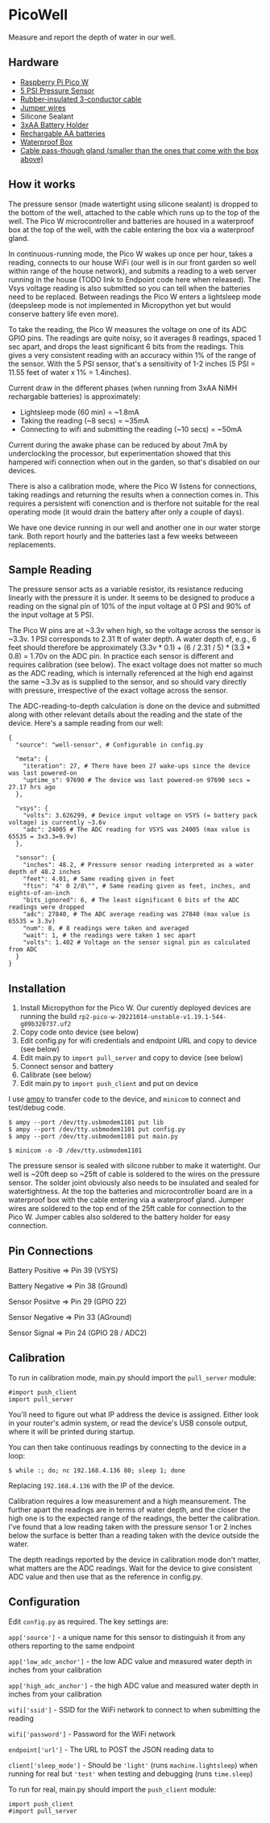# PicoWell

Measure and report the depth of water in our well.

## Hardware

* [Raspberry Pi Pico W](https://www.raspberrypi.com/products/raspberry-pi-pico/?variant=raspberry-pi-pico-w)
* [5 PSI Pressure Sensor](https://www.aliexpress.us/item/2255800076894497.html)
* [Rubber-insulated 3-conductor cable](https://www.amazon.com/gp/product/B087RCBF53/)
* [Jumper wires](https://www.amazon.com/gp/product/B09F6WVHQR/)
* Silicone Sealant
* [3xAA Battery Holder](https://www.amazon.com/gp/product/B0156V1JGQ/)
* [Rechargable AA batteries](https://www.amazon.com/gp/product/B000FGGG34/)
* [Waterproof Box](https://www.amazon.com/gp/product/B07RPNWD47/)
* [Cable pass-though gland (smaller than the ones that come with the box above)](https://www.amazon.com/gp/product/B005FIWYX8/)

## How it works

The pressure sensor (made watertight using silicone sealant) is dropped to the bottom of the well, attached to the cable which runs up to the top of the well. The Pico W microcontroller and batteries are housed in a waterproof box at the top of the well, with the cable entering the box via a waterproof gland.

In continuous-running mode, the Pico W wakes up once per hour, takes a reading, connects to our house WiFi (our well is in our front garden so well within range of the house network), and submits a reading to a web server running in the house (TODO link to Endpoint code here when released). The Vsys voltage reading is also submitted so you can tell when the batteries need to be replaced. Between readings the Pico W enters a lightsleep mode (deepsleep mode is not implemented in Micropython yet but would conserve battery life even more).

To take the reading, the Pico W measures the voltage on one of its ADC GPIO pins. The readings are quite noisy, so it averages 8 readings, spaced 1 sec apart, and drops the least significant 6 bits from the readings. This gives a very consistent reading with an accuracy within 1% of the range of the sensor. With the 5 PSI sensor, that's a sensitivity of 1-2 inches (5 PSI = 11.55 feet of water x 1% = 1.4inches).

Current draw in the different phases (when running from 3xAA NiMH rechargable batteries) is approximately:

* Lightsleep mode (60 min) = ~1.8mA
* Taking the reading (~8 secs) = ~35mA
* Connecting to wifi and submitting the reading (~10 secs) = ~50mA

Current during the awake phase can be reduced by about 7mA by underclocking the processor, but experimentation showed that this hampered wifi connection when out in the garden, so that's disabled on our devices.

There is also a calibration mode, where the Pico W listens for connections, taking readings and returning the results when a connection comes in. This requires a persistent wifi conenction and is therfore not suitable for the real operating mode (it would drain the battery after only a couple of days).

We have one device running in our well and another one in our water storge tank. Both report hourly and the batteries last a few weeks betweeen replacements.

## Sample Reading

The pressure sensor acts as a variable resistor, its resistance reducing linearly with the pressure it is under. It seems to be designed to produce a reading on the signal pin of 10% of the input voltage at 0 PSI and 90% of the input voltage at 5 PSI.

The Pico W pins are at ~3.3v when high, so the voltage across the sensor is ~3.3v. 1 PSI corresponds to 2.31 ft of water depth. A water depth of, e.g., 6 feet should therefore be approximately (3.3v * 0.1) + (6 / 2.31 / 5)  * (3.3 * 0.8) = 1.70v on the ADC pin. In practice each sensor is different and requires calibration (see below). The exact voltage does not matter so much as the ADC reading, which is internally referenced at the high end against the same ~3.3v as is supplied to the sensor, and so should vary directly with pressure, irrespective of the exact voltage across the sensor.

The ADC-reading-to-depth calculation is done on the device and submitted along with other relevant details about the reading and the state of the device. Here's a sample reading from our well:

    {
      "source": "well-sensor", # Configurable in config.py

      "meta": {
        "iteration": 27, # There have been 27 wake-ups since the device was last powered-on
        "uptime_s": 97690 # The device was last powered-on 97690 secs =  27.17 hrs ago
      },

      "vsys": {
        "volts": 3.626299, # Device input voltage on VSYS (= battery pack voltage) is currently ~3.6v
        "adc": 24005 # The ADC reading for VSYS was 24005 (max value is 65535 = 3x3.3=9.9v)
      },

      "sensor": {
        "inches": 48.2, # Pressure sensor reading interpreted as a water depth of 48.2 inches
        "feet": 4.01, # Same reading given in feet
        "ftin": "4' 0 2/8\"", # Same reading given as feet, inches, and eights-of-an-inch
        "bits_ignored": 6, # The least significant 6 bits of the ADC readings were dropped
        "adc": 27840, # The ADC average reading was 27840 (max value is 65535 = 3.3v)
        "num": 8, # 8 readings were taken and averaged
        "wait": 1, # the readings were taken 1 sec apart
        "volts": 1.402 # Voltage on the sensor signal pin as calculated from ADC
      }
    }


## Installation

1. Install Micropython for the Pico W. Our curently deployed devices are running the build `rp2-pico-w-20221014-unstable-v1.19.1-544-g89b320737.uf2`
2. Copy code onto device (see below)
3. Edit config.py for wifi credentials and endpoint URL and copy to device (see below)
4. Edit main.py to `import pull_server` and copy to device (see below)
5. Connect sensor and battery
6. Calibrate (see below)
7. Edit main.py to `import push_client` and put on device

I use [ampy](https://learn.adafruit.com/micropython-basics-load-files-and-run-code/install-ampy) to transfer code to the device, and `minicom` to connect and test/debug code.

    $ ampy --port /dev/tty.usbmodem1101 put lib
    $ ampy --port /dev/tty.usbmodem1101 put config.py
    $ ampy --port /dev/tty.usbmodem1101 put main.py

    $ minicom -o -D /dev/tty.usbmodem1101

The pressure sensor is sealed with silcone rubber to make it watertight. Our well is ~20ft deep so ~25ft of cable is soldered to the wires on the pressure sensor. The solder joint obviously also needs to be insulated and sealed for watertightness. At the top the batteries and microcontroller board are in a waterproof box with the cable entering via a waterproof gland. Jumper wires are soldered to the top end of the 25ft cable for connection to the Pico W. Jumper cables also soldered to the battery holder for easy connection.

## Pin Connections

Battery Positive => Pin 39 (VSYS)

Battery Negative => Pin 38 (Ground)

Sensor Posiitve => Pin 29 (GPIO 22)

Sensor Negative => Pin 33 (AGround)

Sensor Signal => Pin 24 (GPIO 28 / ADC2)

## Calibration

To run in calibration mode, main.py should import the `pull_server` module:

    #import push_client
    import pull_server

You'll need to figure out what IP address the device is assigned. Either look in your router's admin system, or read the device's USB console output, where it will be printed during startup.

You can then take continuous readings by connecting to the device in a loop:

    $ while :; do; nc 192.168.4.136 80; sleep 1; done

Replacing `192.168.4.136` with the IP of the device.

Calibration requires a low measurement and a high meansurement. The further apart the readings are in terms of water depth, and the closer the high one is to the expected range of the readings, the better the calibration. I've found that a low reading taken with the pressure sensor 1 or 2 inches below the surface is better than a reading taken with the device outside the water.

The depth readings reported by the device in calibration mode don't matter, what matters are the ADC readings. Wait for the device to give  consistent ADC value and then use that as the reference in config.py.

## Configuration

Edit `config.py` as required. The key settings are:

`app['source']` - a unique name for this sensor to distinguish it from any others reporting to the same endpoint

`app['low_adc_anchor']` - the low ADC value and measured water depth in inches from your calibration

`app['high_adc_anchor']` - the high ADC value and measured water depth in inches from your calibration

`wifi['ssid']` - SSID for the WiFi network to connect to when submitting the reading

`wifi['password']` - Password for the WiFi network

`endpoint['url']` - The URL to POST the JSON reading data to

`client['sleep_mode']` - Should be `'light'` (runs `machine.lightsleep`) when running for real but `'test'` when testing and debugging (runs `time.sleep`)

To run for real, main.py should import the `push_client` module:

    import push_client
    #import pull_server
